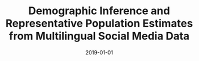 ---
title: "Demographic Inference and Representative Population Estimates from Multilingual Social Media Data"
collection: publications
date: 2019-01-01
year: 2019
venue: 'WebConf&apos;19 (best poster presentation award, long paper)'
paperurl: 'https://arxiv.org/abs/1905.05961'
resourceurl: 'https://github.com/euagendas'
resourceslug: code & data
authors: 'Z. Wang, S. Hale, D. Ifeoluwa Adelani, P.A. Grabowicz, T. Hartman, F. Flöck, D. Jurgens'
---